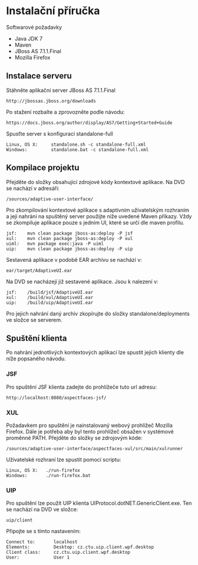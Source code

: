 # Instalační příručka

Softwarové požadavky
- Java JDK 7
- Maven
- JBoss AS 7.1.1.Final
- Mozilla Firefox

## Instalace serveru

Stáhněte aplikační server JBoss AS 7.1.1.Final

```
http://jbossas.jboss.org/downloads
```

Po stažení rozbalte a zprovozněte podle návodu:

```
https://docs.jboss.org/author/display/AS7/Getting+Started+Guide
```

Spusťte server s konfigurací standalone-full

```
Linux, OS X:     standalone.sh -c standalone-full.xml
Windows:         standalone.bat -c standalone-full.xml
```

## Kompilace projektu

Přejděte do složky obsahující zdrojové kódy kontextové aplikace. Na DVD se nachází v adresáři:

```
/sources/adaptive-user-interface/
```

Pro zkompilování kontextové aplikace s adaptivním uživatelským rozhraním a její nahrání na spuštěný server použijte níže uvedené Maven příkazy. Vždy se zkompiluje aplikace pouze s jedním UI, které se určí dle maven profilu.

```
jsf:    mvn clean package jboss-as:deploy -P jsf
xul:    mvn clean package jboss-as:deploy -P xul
uiml:   mvn package exec:java -P uiml
uip:    mvn clean package jboss-as:deploy -P uip
```

Sestavená aplikace v podobě EAR archívu se nachází v:

```
ear/target/AdaptiveUI.ear
```

Na DVD se nacházejí již sestavené aplikace. Jsou k nalezení v:

```
jsf:    /build/jsf/AdaptiveUI.ear
xul:    /build/xul/AdaptiveUI.ear
uip:    /build/uip/AdaptiveUI.ear
```

Pro jejich nahrání daný archiv zkopírujte do složky standalone/deployments ve složce se serverem.

## Spuštění klienta

Po nahrání jednotlivých kontextových aplikací lze spustit jejich klienty dle níže popsaného návodu.

### JSF

Pro spuštění JSF klienta zadejte do prohlížeče tuto url adresu:

```
http://localhost:8080/aspectfaces-jsf/
```

### XUL

Požadavkem pro spuštění je nainstalovaný webový prohlížeč Mozilla Firefox. Dále je potřeba aby byl tento prohlížeč obsažen v systémové proměnné PATH. Přejděte do složky se zdrojovým kóde:

```
/sources/adaptive-user-interface/aspectfaces-xul/src/main/xulrunner
```

Uživatelské rozhraní lze spustit pomocí scriptu:

```
Linux, OS X:   ./run-firefox
Windows:       ./run-firefox.bat
```

### UIP

Pro spuštění lze použít UIP klienta UIProtocol.dotNET.GenericClient.exe. Ten se nachází na DVD ve složce:

```
uip/client
```

Připojte se s tímto nastavením:

```
Connect to:       localhost
Elements:         Desktop: cz.ctu.uip.client.wpf.desktop
Client class:     cz.ctu.uip.client.wpf.desktop
User:             User 1
```
